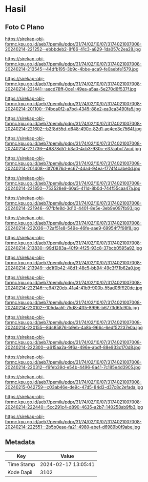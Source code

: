 # Hasil

## Foto C Plano

https://sirekap-obj-formc.kpu.go.id/aeb7/pemilu/pdpr/31/74/02/10/07/3174021007008-20240214-221252--ebbbdeb2-8f66-41c3-a829-1da057c2ea28.jpg

https://sirekap-obj-formc.kpu.go.id/aeb7/pemilu/pdpr/31/74/02/10/07/3174021007008-20240214-213545--44dfb195-3b9c-4bbe-aca9-fe0aebfe1579.jpg

https://sirekap-obj-formc.kpu.go.id/aeb7/pemilu/pdpr/31/74/02/10/07/3174021007008-20240214-221441--aecd78ff-0ce1-49ea-a5aa-5e270d6f537f.jpg

https://sirekap-obj-formc.kpu.go.id/aeb7/pemilu/pdpr/31/74/02/10/07/3174021007008-20240214-201100--74bca0f2-a7bd-4345-88e2-ea3ca3490fa5.jpg

https://sirekap-obj-formc.kpu.go.id/aeb7/pemilu/pdpr/31/74/02/10/07/3174021007008-20240214-221602--b2f8d55d-d648-490c-82d1-ae4ee3e7564f.jpg

https://sirekap-obj-formc.kpu.go.id/aeb7/pemilu/pdpr/31/74/02/10/07/3174021007008-20240214-221736--46878d51-b3a0-4cb3-930c-e37aabcf7acd.jpg

https://sirekap-obj-formc.kpu.go.id/aeb7/pemilu/pdpr/31/74/02/10/07/3174021007008-20240214-201408--3f70876d-ec67-4dad-94ea-f774f4cabe0d.jpg

https://sirekap-obj-formc.kpu.go.id/aeb7/pemilu/pdpr/31/74/02/10/07/3174021007008-20240214-221850--753528e9-60a5-411d-8b0d-744f55caa47a.jpg

https://sirekap-obj-formc.kpu.go.id/aeb7/pemilu/pdpr/31/74/02/10/07/3174021007008-20240214-221946--97fbfe8d-3d10-4401-8e5e-3eb9e097fb93.jpg

https://sirekap-obj-formc.kpu.go.id/aeb7/pemilu/pdpr/31/74/02/10/07/3174021007008-20240214-222036--72af51e8-549e-46fe-aae9-69954f7f98f8.jpg

https://sirekap-obj-formc.kpu.go.id/aeb7/pemilu/pdpr/31/74/02/10/07/3174021007008-20240214-213830--99d1283a-40f9-4f25-93c8-37bcb0595a92.jpg

https://sirekap-obj-formc.kpu.go.id/aeb7/pemilu/pdpr/31/74/02/10/07/3174021007008-20240214-213949--dc1f0b42-48d1-48c5-bb94-49c3f71b62a0.jpg

https://sirekap-obj-formc.kpu.go.id/aeb7/pemilu/pdpr/31/74/02/10/07/3174021007008-20240214-222146--c94720eb-41a4-41b9-900b-55ad06f920de.jpg

https://sirekap-obj-formc.kpu.go.id/aeb7/pemilu/pdpr/31/74/02/10/07/3174021007008-20240214-220102--105daa5f-75d8-4ff5-8996-b6773d6fc90b.jpg

https://sirekap-obj-formc.kpu.go.id/aeb7/pemilu/pdpr/31/74/02/10/07/3174021007008-20240214-220155--8dc85876-b9eb-4a8b-966c-6edf52237e0a.jpg

https://sirekap-obj-formc.kpu.go.id/aeb7/pemilu/pdpr/31/74/02/10/07/3174021007008-20240214-222300--a615aa2a-9f6a-496e-abdf-88e933c170d8.jpg

https://sirekap-obj-formc.kpu.go.id/aeb7/pemilu/pdpr/31/74/02/10/07/3174021007008-20240214-220312--f9feb39d-e54b-4496-8a41-7c185e4d3905.jpg

https://sirekap-obj-formc.kpu.go.id/aeb7/pemilu/pdpr/31/74/02/10/07/3174021007008-20240215-042759--c03ab46e-de9c-47d5-84d3-d37c8c2efada.jpg

https://sirekap-obj-formc.kpu.go.id/aeb7/pemilu/pdpr/31/74/02/10/07/3174021007008-20240214-222440--5cc291c4-d890-4635-a2b7-140258ab9fb3.jpg

https://sirekap-obj-formc.kpu.go.id/aeb7/pemilu/pdpr/31/74/02/10/07/3174021007008-20240214-222551--2b5b0eae-fa21-4980-abef-d6989b0f9abe.jpg


## Metadata

| Key        | Value               |
| ---------- | ------------------- |
| Time Stamp | 2024-02-17 13:05:41 |
| Kode Dapil | 3102                |



